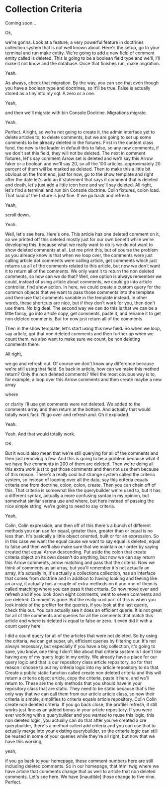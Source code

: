 # Collection Criteria

Coming soon...

Ok, 

we're gonna. Look at a feature, a very powerful feature in doctrines collection system that is not well known about. Here's the setup, go to your terminal and run make entity. We're going to add a new field of comment entity called is deleted. This is going to be a boolean field type and we'll, I'll make it not know and the database. Once that finishes run, make migration. 

Yeah. 

As always, check that migration. By the way, you can see that even though you have a boolean type and doctrines, so it'll be true. False is actually stored as a tiny into my sql. A zero or a one. 

Yeah, 

and then we'll migrate with bin Console Doctrine. Migrations migrate. 

Yeah. 

Perfect. Alright, so we're not going to create it, the admin interface yet to delete articles to, to delete comments, but we are going to set up some comments to be already deleted in the fixtures. First in the content class fund, the new is the leader in default this to false, so any new comments, if we don't set this field, they will not be deleted. The next in comment fixtures, let's say comment Arrow set is deleted and we'll say this Arrow faker or a boolean and we'll say 20, so all the 100 articles, approximately 20 percent of them will be marked as deleted. Then to make this a little bit obvious on the front end, just for now, go to the show template and right after the date let's add an if statement that says if comment that is deleted and death, let's just add a little icon here and we'll say deleted. All right, let's find a terminal and run bin Console doctrine. Colin fixtures, colon load. That load of the fixture is just fine. If we go back and refresh. 

Yeah, 

scroll down. 

Yeah. 

Well, let's see here. Here's one. This article has one deleted comment on it, so we printed off this deleted mostly just for our own benefit while we're developing this, because what we really want to do is we do not want to show deleted comments at all. Let me print this, but of course the problem as you already know is that when we loop over, the comments were just calling article dot comments were calling article, get comments which just returns us all of the comments related to this article, but now we don't want it to return all of the comments. We only want it to return the non deleted comments, so how can we do that? Well, one option is always remember we could, instead of using article about comments, we could go into article controller, find show action. In here, we could create a custom query for the common objects that we want to pass those comments into the template and then use that comments variable in the template instead. In other words, these shortcuts are nice, but if they don't work for you, then don't use them. No big deal. The second way we can do this is that we can be a little fancy, go into article copy, get comments, paste it, and rename it to get non deleted comments. But for now just return all of the comments. 

Then in the show template, let's start using this new field. So when we loop, say article, got that non deleted comments and then further up when we count them, we also want to make sure we count, be non deleting comments there. 

All right, 

we go and refresh out. Of course we don't know any difference because we're still using that field. So back in article, how can we make this method return? Only the non deleted comments? Well the most obvious way is to, for example, a loop over this Arrow comments and then create maybe a new array 

where 

or clarity I'll use get comments were not deleted. We added to the comments array and then return at the bottom. And actually that would totally work fact. I'll go over and refresh and. Oh it exploded. 

Yeah. 

Yeah. And that would totally work. 

OK. 

But it would also mean that we're still querying for all of the comments and then just removing a few. And this is going to be a problem because what if we have five comments in 200 of them are deleted. Then we're doing all this extra work just to get those comments and then not use them because of this reason. There's a really cool but strange system called the criteria system, so instead of looping over all the data, say this criteria equals criteria one from doctrine, colon, colon, create. Then you can chain off of this. That criteria is somewhat like the querybuilder we're used to, but it has a different syntax, actually a more confusing syntax in my opinion, but somewhat similar serena use and where, but here instead of passing the nice simple string, we're going to need to say criteria. 

Yeah, 

Colin, Colin expression, and then off of this there's a bunch of different methods you can use for equal, greater than, greater than or equal is no less than. It's basically a little object oriented, built or for an expression. So in this case we want the equal cause we want to say equal is deleted, equal to false and then we'll also make sure that we maintain our order by saying created that equal Arrow descending. Put aside the colon that create criteria object on its own doesn't do anything, but now we can say return this Arrow comments, arrow matching and pass that the criteria. Now we think of comments as an array, but you'll remember it's not actually an array, it's actually in, it's actually a collections collection, has an interface that comes from doctrine and in addition to having looking and feeling like an array, it actually has a couple of extra methods on it and one of them is called matching where you can pass it that criteria. So now move over and refresh and if you look down eight comments, went to seven comments and are deleted. Comment is gone. But the really cool part of this is when you look inside of the profiler for the queries, if you look at the last querie, check this out. You can actually see it does an efficient querie. It is not great for all of the comments and queries for all the comments that match this article and where is deleted is equal to false or zero. It even did it with a count query here 

I did a count query for all of the articles that were not deleted. So by using the criteria, we can get super, uh, efficient queries by filtering our. It's not always necessary, but especially if you have a big collection, it's going to save, you know, one thing I don't like about that criteria system is I don't like having any of my query logic in my entity. We already have a place for our query logic and that is our repository class article repository, so for that reason I choose to put my criteria logic into my article repository to do that. Create a public static function called create non deleted criteria and this will return a criteria object article, copy the criteria, paste it here, and we'll return to. These are the only methods that you should have in your repository class that are static. They need to be static because that's the only way that we can call them from our article article class, so now their criteria is simple, simplifies to criteria equals article repository. Colin Colin create non deleted criteria. If you go back close, the profiler refresh, it still works just fine as an added bonus in your article repository. If you were ever working with a querybuilder and you wanted to reuse this logic, this non deleted logic, you actually can do that after you've created a cre querybuilder, there's a method called add criteria and you can use that to actually merge into your existing querybuilder, so the criteria logic can still be reused in some of your queries while they're all right, but now that we have this working, 

yeah, 

if you go back to your homepage, these comment numbers here are still including deleted comments. So in our homepage, that html twig where we have article that comments change that as well to article that non deleted comments. Let's see here. We have [inaudible] those change to five nine. Perfect.
